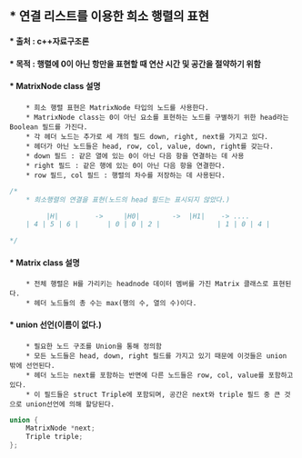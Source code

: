 ## * 연결 리스트를 이용한 희소 행렬의 표현   
#### * 출처 : c++자료구조론   
#### * 목적 : 행렬에 0이 아닌 항만을 표현할 때 연산 시간 및 공간을 절약하기 위함   


#### * MatrixNode class 설명 
		* 희소 행렬 표현은 MatrixNode 타입의 노드를 사용한다.
		* MatrixNode class는 0이 아닌 요소를 표현하는 노드를 구별하기 위한 head라는 Boolean 필드를 가진다.
		* 각 헤더 노드는 추가로 세 개의 필드 down, right, next를 가지고 있다.
		* 헤더가 아닌 노드들은 head, row, col, value, down, right를 갖는다.
		* down 필드 : 같은 열에 있는 0이 아닌 다음 항을 연결하는 데 사용
		* right 필드 : 같은 행에 있는 0이 아닌 다음 항을 연결한다.
		* row 필드, col 필드 : 행렬의 차수를 저장하는 데 사용된다.
```c
/*
	* 희소행렬의 연결을 표현(노드의 head 필드는 표시되지 않았다.)

	     |H|	     ->	    |H0|		->	|H1|	-> ....
	| 4 | 5 | 6 |		| 0 | 0 | 2 |	     	   | 1 | 0 | 4 |

*/
```   

#### * Matrix class 설명
		* 전체 행렬은 H를 가리키는 headnode 데이터 멤버를 가진 Matrix 클래스로 표현된다.
		* 헤더 노드들의 총 수는 max(행의 수, 열의 수)이다.   

#### * union 선언(이름이 없다.)
		* 필요한 노드 구조를 Union을 통해 정의함
		* 모든 노드들은 head, down, right 필드를 가지고 있기 때문에 이것들은 union 밖에 선언된다.
		* 헤더 노드는 next를 포함하는 반면에 다른 노드들은 row, col, value를 포함하고 있다.
		* 이 필드들은 struct Triple에 포함되며, 공간은 next와 triple 필드 중 큰 것으로 union선언에 의해 할당된다.
```c
union {
	MatrixNode *next;
	Triple triple;
};
```
